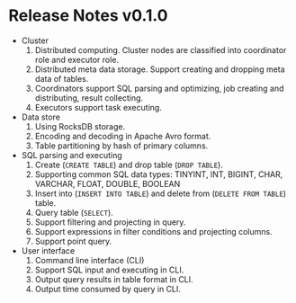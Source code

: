 # Release Notes v0.1.0 

* Cluster
    1. Distributed computing. Cluster nodes are classified into coordinator role and executor role.
    1. Distributed meta data storage. Support creating and dropping meta data of tables.
    1. Coordinators support SQL parsing and optimizing, job creating and distributing, result collecting.
    1. Executors support task executing.
* Data store
    1. Using RocksDB storage.
    1. Encoding and decoding in Apache Avro format.
    1. Table partitioning by hash of primary columns.
* SQL parsing and executing
    1. Create (`CREATE TABLE`) and drop table (`DROP TABLE`).
    1. Supporting common SQL data types: TINYINT, INT, BIGINT, CHAR, VARCHAR, FLOAT, DOUBLE, BOOLEAN
    1. Insert into (`INSERT INTO TABLE`) and delete from (`DELETE FROM TABLE`) table.
    1. Query table (`SELECT`).
    1. Support filtering and projecting in query.
    1. Support expressions in filter conditions and projecting columns.
    1. Support point query.
* User interface
    1. Command line interface (CLI)
    1. Support SQL input and executing in CLI.
    1. Output query results in table format in CLI.
    1. Output time consumed by query in CLI.
